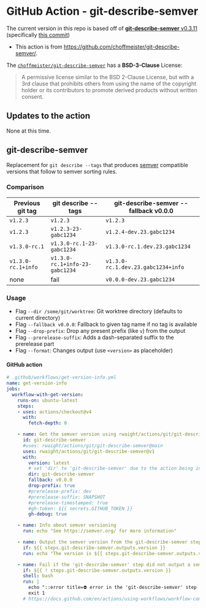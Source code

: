 # GitHub Action - git-describe-semver

The current version in this repo is based off of [**git-describe-semver** v0.3.11](https://github.com/choffmeister/git-describe-semver/releases/tag/v0.3.11) (specifically [this commit](https://github.com/choffmeister/git-describe-semver/commit/92b2c9cc7c405b6a97adb71caa41ec5f73639f1b))
- This action is from https://github.com/choffmeister/git-describe-semver/.

The [`choffmeister/git-describe-semver`](https://github.com/choffmeister/git-describe-semver/) has a **BSD-3-Clause** License:
> A permissive license similar to the BSD 2-Clause License, but with a 3rd clause that prohibits others from using the name of the copyright holder or its contributors to promote derived products without written consent.

## Updates to the action

None at this time.

## git-describe-semver

Replacement for `git describe --tags` that produces [semver](https://semver.org/) compatible versions that follow to semver sorting rules.

### Comparison

Previous git tag | git describe --tags | git-describe-semver --fallback v0.0.0
--- | --- | ---
`v1.2.3` | `v1.2.3` | `v1.2.3`
`v1.2.3` | `v1.2.3-23-gabc1234` | `v1.2.4-dev.23.gabc1234`
`v1.3.0-rc.1` | `v1.3.0-rc.1-23-gabc1234` | `v1.3.0-rc.1.dev.23.gabc1234`
`v1.3.0-rc.1+info` | `v1.3.0-rc.1+info-23-gabc1234` | `v1.3.0-rc.1.dev.23.gabc1234+info`
none | fail | `v0.0.0-dev.23.gabc1234`

### Usage

* Flag `--dir /some/git/worktree`: Git worktree directory (defaults to current directory)
* Flag `--fallback v0.0.0`: Fallback to given tag name if no tag is available
* Flag `--drop-prefix`: Drop any present prefix (like `v`) from the output
* Flag `--prerelease-suffix`: Adds a dash-separated suffix to the prerelease part
* Flag `--format`: Changes output (use `<version>` as placeholder)

#### GitHub action

```yaml
# .github/workflows/get-version-info.yml
name: get-version-info
jobs:
  workflow-with-get-version:
    runs-on: ubuntu-latest
    steps:
    - uses: actions/checkout@v4
      with:
        fetch-depth: 0

    - name: Get the semver version using rwaight/actions/git/git-describe-semver
      id: git-describe-semver
      #uses: rwaight/actions/git/git-describe-semver@main
      uses: rwaight/actions/git/git-describe-semver@v1
      with:
        version: latest
        # set 'dir' to 'git-describe-semver' due to the action being in a subdirectory
        dir: git-describe-semver
        fallback: v0.0.0
        drop-prefix: true
        #prerelease-prefix: dev
        #prerelease-suffix: SNAPSHOT
        #prerelease-timestamped: true
        #gh-token: ${{ secrets.GITHUB_TOKEN }}
        gh-debug: true

    - name: Info about semver versioning
      run: echo "See https://semver.org/ for more information"

    - name: Output the semver version from the git-describe-semver step
      if: ${{ steps.git-describe-semver.outputs.version }}
      run: echo "The version is ${{ steps.git-describe-semver.outputs.version }}"

    - name: Fail if the 'git-describe-semver' step did not output a semver version
      if: ${{ ! steps.git-describe-semver.outputs.version }}
      shell: bash
      run: |
        echo "::error title=⛔ error in the 'git-describe-semver' step hint::Unable to find a valid version"
        exit 1
      # https://docs.github.com/en/actions/using-workflows/workflow-commands-for-github-actions#setting-an-error-message

```
